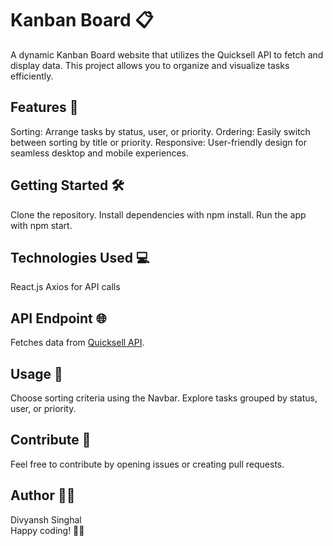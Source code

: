 
# Kanban Board 📋
A dynamic Kanban Board website that utilizes the Quicksell API to fetch and display data. This project allows you to organize and visualize tasks efficiently.
<br/>
## Features 🚀
Sorting: Arrange tasks by status, user, or priority.
Ordering: Easily switch between sorting by title or priority.
Responsive: User-friendly design for seamless desktop and mobile experiences.
<br/>
## Getting Started 🛠️
Clone the repository.
Install dependencies with npm install.
Run the app with npm start.
<br/>
## Technologies Used 💻
React.js
Axios for API calls
<br/>
## API Endpoint 🌐
Fetches data from <a href="https://api.quicksell.co/v1/internal/frontend-assignment">Quicksell API</a>.
<br/>
## Usage 🤖
Choose sorting criteria using the Navbar.
Explore tasks grouped by status, user, or priority.
<br/>
## Contribute 🤝
Feel free to contribute by opening issues or creating pull requests.
<br/>

## Author 🧑‍💻
Divyansh Singhal
<br/>
Happy coding! 🚀✨
